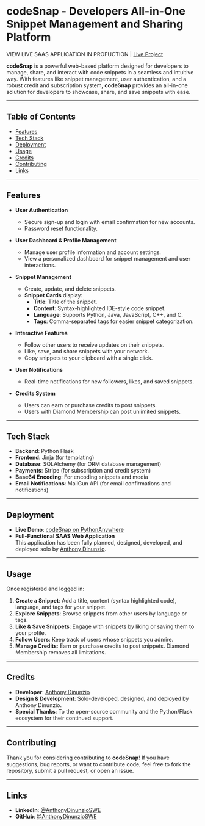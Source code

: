 codeSnap - Developers All-in-One Snippet Management and Sharing Platform
========================================================================

VIEW LIVE SAAS APPLICATION IN PROFUCTION | [Live Project](https://vexara.pythonanywhere.com/)

**codeSnap** is a powerful web-based platform designed for developers to manage, share, and interact with code snippets in a seamless and intuitive way. With features like snippet management, user authentication, and a robust credit and subscription system, **codeSnap** provides an all-in-one solution for developers to showcase, share, and save snippets with ease.

* * * * *

Table of Contents
-----------------

-   [Features](#features)
-   [Tech Stack](#tech-stack)
-   [Deployment](#deployment)
-   [Usage](#usage)
-   [Credits](#credits)
-   [Contributing](#contributing)
-   [Links](#links)

* * * * *

Features
--------

-   **User Authentication**

    -   Secure sign-up and login with email confirmation for new accounts.
    -   Password reset functionality.
-   **User Dashboard & Profile Management**

    -   Manage user profile information and account settings.
    -   View a personalized dashboard for snippet management and user interactions.
-   **Snippet Management**

    -   Create, update, and delete snippets.
    -   **Snippet Cards** display:
        -   **Title**: Title of the snippet.
        -   **Content**: Syntax-highlighted IDE-style code snippet.
        -   **Language**: Supports Python, Java, JavaScript, C++, and C.
        -   **Tags**: Comma-separated tags for easier snippet categorization.
-   **Interactive Features**

    -   Follow other users to receive updates on their snippets.
    -   Like, save, and share snippets with your network.
    -   Copy snippets to your clipboard with a single click.
-   **User Notifications**

    -   Real-time notifications for new followers, likes, and saved snippets.
-   **Credits System**

    -   Users can earn or purchase credits to post snippets.
    -   Users with Diamond Membership can post unlimited snippets.

* * * * *

Tech Stack
----------

-   **Backend**: Python Flask
-   **Frontend**: Jinja (for templating)
-   **Database**: SQLAlchemy (for ORM database management)
-   **Payments**: Stripe (for subscription and credit system)
-   **Base64 Encoding**: For encoding snippets and media
-   **Email Notifications**: MailGun API (for email confirmations and notifications)

* * * * *

Deployment
----------

-   **Live Demo**: [codeSnap on PythonAnywhere](https://vexara.pythonanywhere.com/)
-   **Full-Functional SAAS Web Application**\
    This application has been fully planned, designed, developed, and deployed solo by [Anthony Dinunzio](https://www.linkedin.com/in/AnthonyDinunzioSWE).

* * * * *

Usage
-----

Once registered and logged in:

1.  **Create a Snippet**: Add a title, content (syntax highlighted code), language, and tags for your snippet.
2.  **Explore Snippets**: Browse snippets from other users by language or tags.
3.  **Like & Save Snippets**: Engage with snippets by liking or saving them to your profile.
4.  **Follow Users**: Keep track of users whose snippets you admire.
5.  **Manage Credits**: Earn or purchase credits to post snippets. Diamond Membership removes all limitations.

* * * * *

Credits
-------

-   **Developer**: [Anthony Dinunzio](https://www.linkedin.com/in/AnthonyDinunzioSWE)
-   **Design & Development**: Solo-developed, designed, and deployed by Anthony Dinunzio.
-   **Special Thanks**: To the open-source community and the Python/Flask ecosystem for their continued support.

* * * * *

Contributing
------------

Thank you for considering contributing to **codeSnap**! If you have suggestions, bug reports, or want to contribute code, feel free to fork the repository, submit a pull request, or open an issue.

* * * * *

Links
-----

-   **LinkedIn**: [@AnthonyDinunzioSWE](https://www.linkedin.com/in/AnthonyDinunzioSWE)
-   **GitHub**: [@AnthonyDinunzioSWE](https://github.com/AnthonyDinunzioSWE)
